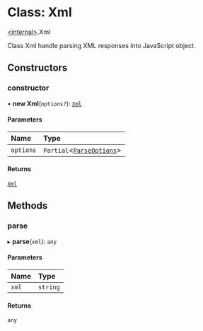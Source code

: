 # Class: Xml

[\<internal\>](../modules/internal_.md).Xml

Class Xml handle parsing XML responses into JavaScript object.

## Constructors

### constructor

• **new Xml**(`options?`): [`Xml`](internal_.Xml.md)

#### Parameters

| Name | Type |
| :------ | :------ |
| `options` | `Partial`\<[`ParseOptions`](../interfaces/internal_.ParseOptions.md)\> |

#### Returns

[`Xml`](internal_.Xml.md)

## Methods

### parse

▸ **parse**(`xml`): `any`

#### Parameters

| Name | Type |
| :------ | :------ |
| `xml` | `string` |

#### Returns

`any`

